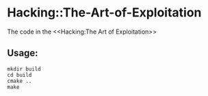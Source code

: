 Hacking::The-Art-of-Exploitation
=================================

The code in the  &lt;&lt;Hacking:The Art of Exploitation>>

## Usage:
```
mkdir build
cd build
cmake ..
make
```
